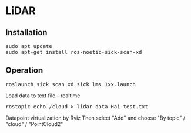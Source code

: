 # LiDAR

## Installation
<pre>sudo apt update
sudo apt-get install ros-noetic-sick-scan-xd</pre>

## Operation

<pre>roslaunch sick_scan_xd sick_lms_1xx.launch </pre>
Load data to text file - realtime
<pre>rostopic echo /cloud > lidar_data_Hai_test.txt</pre>
Datapoint virtualization by Rviz
<rviz>
Then select "Add" and choose "By topic" / "cloud" / "PointCloud2"
